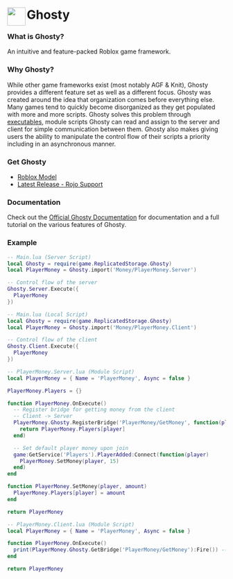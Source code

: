 # <img src="https://user-images.githubusercontent.com/80359818/120092800-e199e300-c0e3-11eb-9e70-bb087f297184.png" width="42" align="left"> Ghosty

### What is Ghosty?
An intuitive and feature-packed Roblox game framework.


### Why Ghosty?
While other game frameworks exist (most notably AGF & Knit), Ghosty provides a different feature set as well as a different focus. Ghosty was created around the idea that organization comes before everything else. Many games tend to quickly become disorganized as they get populated with more and more scripts. Ghosty solves this problem through [executables](https://github.com/astrealRBLX/Ghosty/wiki/Executables), module scripts Ghosty can read and assign to the server and client for simple communication between them. Ghosty also makes giving users the ability to manipulate the control flow of their scripts a priority including in an asynchronous manner.

### Get Ghosty
* [Roblox Model](https://www.roblox.com/library/6892133318/Ghosty)
* [Latest Release - Rojo Support](https://github.com/astrealRBLX/Ghosty/releases)

### Documentation
Check out the [Official Ghosty Documentation](https://astrealrblx.github.io/Ghosty/) for documentation and a full tutorial on the various features of Ghosty.

### Example
```lua
-- Main.lua (Server Script)
local Ghosty = require(game.ReplicatedStorage.Ghosty)
local PlayerMoney = Ghosty.import('Money/PlayerMoney.Server')

-- Control flow of the server
Ghosty.Server.Execute({
  PlayerMoney
})
```
```lua
-- Main.lua (Local Script)
local Ghosty = require(game.ReplicatedStorage.Ghosty)
local PlayerMoney = Ghosty.import('Money/PlayerMoney.Client')

-- Control flow of the client
Ghosty.Client.Execute({
  PlayerMoney
})
```
```lua
-- PlayerMoney.Server.lua (Module Script)
local PlayerMoney = { Name = 'PlayerMoney', Async = false }

PlayerMoney.Players = {}

function PlayerMoney.OnExecute()
  -- Register bridge for getting money from the client
  -- Client -> Server
  PlayerMoney.Ghosty.RegisterBridge('PlayerMoney/GetMoney', function(player)
    return PlayerMoney.Players[player]
  end)

  -- Set default player money upon join
  game:GetService('Players').PlayerAdded:Connect(function(player)
    PlayerMoney.SetMoney(player, 15)
  end)
end

function PlayerMoney.SetMoney(player, amount)
  PlayerMoney.Players[player] = amount
end

return PlayerMoney
```
```lua
-- PlayerMoney.Client.lua (Module Script)
local PlayerMoney = { Name = 'PlayerMoney', Async = false }

function PlayerMoney.OnExecute()
  print(PlayerMoney.Ghosty.GetBridge('PlayerMoney/GetMoney'):Fire()) --> Prints 15
end

return PlayerMoney
```
